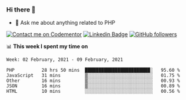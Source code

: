 ### Hi there 👋

<!--
**mustafaculban/mustafaculban** is a ✨ _special_ ✨ repository because its `README.md` (this file) appears on your GitHub profile.

Here are some ideas to get you started:

- 🌱 I’m currently learning ...
- 👯 I’m looking to collaborate on ...
- 🤔 I’m looking for help with ...
- 📫 How to reach me: ...
- 😄 Pronouns: ...
- ⚡ Fun fact: ...

-->
- 💬 Ask me about anything related to PHP

[![Contact me on Codementor](https://www.codementor.io/m-badges/karamusluk/book-session.svg)](https://www.codementor.io/@karamusluk?refer=badge)
[![Linkedin Badge](https://img.shields.io/badge/-Mustafa%20Culban-blue?style=social&logo=Linkedin&logoColor=blue&link=https://www.linkedin.com/in/mustafaculban/)](https://www.linkedin.com/in/mustafaculban/) 
[![GitHub followers](https://img.shields.io/github/followers/karamusluk?label=Follow&style=social)](https://github.com/karamusluk/?tab=follow)


📊 **This week I spent my time on**
<!--START_SECTION:waka-->
```text
Week: 02 February, 2021 - 09 February, 2021

PHP          28 hrs 50 mins  ████████████████████████░   95.60 % 
JavaScript   31 mins         ▒░░░░░░░░░░░░░░░░░░░░░░░░   01.75 % 
Other        16 mins         ▒░░░░░░░░░░░░░░░░░░░░░░░░   00.93 % 
JSON         16 mins         ▒░░░░░░░░░░░░░░░░░░░░░░░░   00.89 % 
HTML         10 mins         ░░░░░░░░░░░░░░░░░░░░░░░░░   00.56 % 
```
<!--END_SECTION:waka-->

